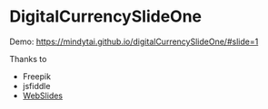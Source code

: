 # DigitalCurrencySlideOne

Demo: https://mindytai.github.io/digitalCurrencySlideOne/#slide=1

Thanks to 
- Freepik 
- jsfiddle
- [WebSlides](https://github.com/webslides/WebSlides)
